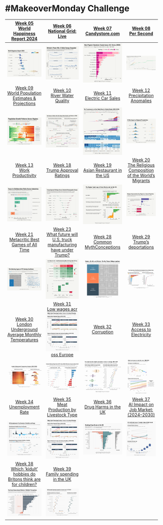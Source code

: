 # #MakeoverMonday Challenge

| [Week 05<br>World Happiness Report 2024](https://github.com/poncest/MakeoverMonday/tree/master/2025/Week_05) | [Week 06<br>National Grid: Live](https://github.com/poncest/MakeoverMonday/tree/master/2025/Week_06) | [Week 07<br> Candystore.com](https://github.com/poncest/MakeoverMonday/tree/master/2025/Week_07) | [Week 08](https://github.com/poncest/MakeoverMonday/tree/master/2025/Week_08)[<br>](https://github.com/poncest/MakeoverMonday/tree/master/2025/Week_07)[Per Second](https://github.com/poncest/MakeoverMonday/tree/master/2025/Week_08) |
|:--:|:--:|:--:|:--:|
| ![](Week_05/2025_05.png "week 05") | ![](Week_06/2025_06.png "week 06") | ![](Week_07/2025_07.png "week 07") | ![](Week_08/2025_08.gif "week 08") |
| [Week 09<br>World Population Estimates & Projections](https://github.com/poncest/MakeoverMonday/tree/master/2025/Week_09) | [Week 10<br>River Water Quality](https://github.com/poncest/MakeoverMonday/tree/master/2025/Week_10) | [Week 11<br>Electric Car Sales](https://github.com/poncest/MakeoverMonday/tree/master/2025/Week_11) | [Week 12<br>Precipitation Anomalies](https://github.com/poncest/MakeoverMonday/tree/master/2025/Week_12) |
| ![](Week_09/2025_09.png "week 09") | ![](Week_10/2025_10.png "week 10") | ![](Week_11/2025_11.png "week 11") | ![](Week_12/2025_12.png "week 12") |
| [Week 13<br>Work Productivity](https://github.com/poncest/MakeoverMonday/tree/master/2025/Week_13) | [Week 18<br>Trump Approval Ratings](https://github.com/poncest/MakeoverMonday/tree/master/2025/Week_18) | [Week 19<br>Asian Restaurant in the US](https://github.com/poncest/MakeoverMonday/tree/master/2025/Week_19) | [Week 20<br>The Religious Composition of the World’s Migrants](https://github.com/poncest/MakeoverMonday/tree/master/2025/Week_20) |
| ![](Week_13/2025_13.png "week 13") | ![](Week_18/2025_18.png "week 18") | ![](Week_19/2025_19.png "week 19") | ![]()![](Week_20/2025_20.png "week 20") |
| [Week 21<br>Metacritic Best Games of All Time](https://github.com/poncest/MakeoverMonday/tree/master/2025/Week_21) | [Week 23<br>What future will U.S. truck manufacturing have under Trump?](https://github.com/poncest/MakeoverMonday/tree/master/2025/Week_23) | [Week 28<br>Common MythConceptions](https://github.com/poncest/MakeoverMonday/tree/master/2025/Week_28) | [Week 29<br>Trump’s deportations](https://github.com/poncest/MakeoverMonday/tree/master/2025/Week_29) |
| ![](Week_21/2025_21.png "week 21") | ![](Week_23/2025_23.png "week 23") | ![](Week_28/2025_28.png "week 28") | ![](Week_29/2025_29.png "week 29") |
| [Week 30<br>London Underground Average Monthly Temperatures](https://github.com/poncest/MakeoverMonday/tree/master/2025/Week_30) | [Week 31<br>Low wages acr](https://github.com/poncest/MakeoverMonday/tree/master/2025/Week_31)![](Week_35/2025_35.png "week 35")[oss Europe](https://github.com/poncest/MakeoverMonday/tree/master/2025/Week_31) | [Week 32<br>Corruption](https://github.com/poncest/MakeoverMonday/tree/master/2025/Week_32) | [Week 33<br>Access to Electricity](https://github.com/poncest/MakeoverMonday/tree/master/2025/Week_33) |
| ![](Week_30/2025_30.png "week 30") | ![](Week_31/2025_31.png "week 31") | ![](Week_32/2025_32.png "week 32") | ![](Week_33/2025_33.png "week 33") |
| [Week 34<br>Unemployment Rate](https://github.com/poncest/MakeoverMonday/tree/master/2025/Week_34) | [Week 35<br>Meat Production by Livestock Type](https://github.com/poncest/MakeoverMonday/tree/master/2025/Week_35) | [Week 36<br>Drug Harms in the UK](https://github.com/poncest/MakeoverMonday/tree/master/2025/Week_36) | [Week 37<br>AI Impact on Job Market: (2024–2030)](https://github.com/poncest/MakeoverMonday/tree/master/2025/Week_37) |
| ![](Week_34/2025_34.png "week 34") | ![](Week_35/2025_35.png "week 35") | ![](Week_36/2025_36.png "week 36") | ![](Week_37/2025_37.png "week 37") |
| [Week 38<br>Which ‘kidult’ hobbies do Britons think are for children?](https://github.com/poncest/MakeoverMonday/tree/master/2025/Week_38) | [Week 39<br>Family spending in the UK](https://github.com/poncest/MakeoverMonday/tree/master/2025/Week_39) |  |  |
| ![](Week_38/2025_38.png "week 38") | ![](Week_39/2025_39.png "week 39") |  |  |
|  |  |  |  |
